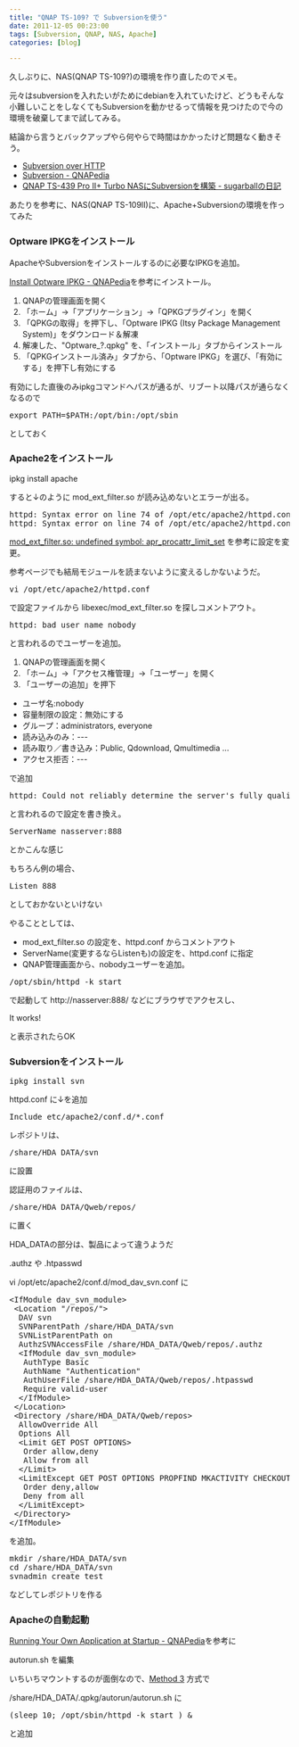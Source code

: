 ```yaml
---
title: "QNAP TS-109? で Subversionを使う"
date: 2011-12-05 00:23:00
tags: [Subversion, QNAP, NAS, Apache]
categories: [blog]

---
```


久しぶりに、NAS(QNAP TS-109?)の環境を作り直したのでメモ。

元々はsubversionを入れたいがためにdebianを入れていたけど、どうもそんな小難しいことをしなくてもSubversionを動かせるって情報を見つけたので今の環境を破棄してまで試してみる。

結論から言うとバックアップやら何やらで時間はかかったけど問題なく動きそう。

  * [Subversion over HTTP][1]
  * [Subversion - QNAPedia][2]
  * [QNAP TS-439 Pro II+ Turbo NASにSubversionを構築 - sugarballの日記][3]

 [1]: http://forum.qnap.com/viewtopic.php?f=32&t=1779
 [2]: http://wiki.qnap.com/wiki/Subversion
 [3]: http://d.hatena.ne.jp/sugarball/20111029/1319896597

あたりを参考に、NAS(QNAP TS-109II)に、Apache+Subversionの環境を作ってみた

### Optware IPKGをインストール

ApacheやSubversionをインストールするのに必要なIPKGを追加。

[Install Optware IPKG - QNAPedia][4]を参考にインストール。

 [4]: http://wiki.qnap.com/wiki/Install_Optware_IPKG

  1. QNAPの管理画面を開く
  2. 「ホーム」→「アプリケーション」→「QPKGプラグイン」を開く
  3. 「QPKGの取得」を押下し、「Optware IPKG (Itsy Package Management System)」をダウンロード＆解凍
  4. 解凍した、"Optware_?.qpkg" を、「インストール」タブからインストール
  5. 「QPKGインストール済み」タブから、「Optware IPKG」を選び、「有効にする」を押下し有効にする

有効にした直後のみipkgコマンドへパスが通るが、リブート以降パスが通らなくなるので

<pre>export PATH=$PATH:/opt/bin:/opt/sbin
</pre>

としておく

### Apache2をインストール

ipkg install apache

すると↓のように mod\_ext\_filter.so が読み込めないとエラーが出る。

<pre>httpd: Syntax error on line 74 of /opt/etc/apache2/httpd.conf: Cannot load /opt/libexec/mod_ext_filter.so into server: /opt/libexec/mod_ext_filter.so: undefined symbol: apr_procattr_limit_set<br />httpd: Syntax error on line 74 of /opt/etc/apache2/httpd.conf: Cannot load /opt/libexec/mod_ext_filter.so into server: /opt/libexec/mod_ext_filter.so: undefined symbol: apr_procattr_limit_set
</pre>

[mod\_ext\_filter.so: undefined symbol: apr\_procattr\_limit_set][5] を参考に設定を変更。

 [5]: http://forum.synology.com/enu/viewtopic.php?f=34&t=40959

参考ページでも結局モジュールを読まないように変えるしかないようだ。

<pre>vi /opt/etc/apache2/httpd.conf
</pre>

で設定ファイルから libexec/mod\_ext\_filter.so を探しコメントアウト。

<pre>httpd: bad user name nobody
</pre>

と言われるのでユーザーを追加。

  1. QNAPの管理画面を開く
  2. 「ホーム」→「アクセス権管理」→「ユーザー」を開く
  3. 「ユーザーの追加」を押下

  * ユーザ名:nobody
  * 容量制限の設定：無効にする
  * グループ：administrators, everyone
  * 読み込みのみ：\---
  * 読み取り／書き込み：Public, Qdownload, Qmultimedia ...
  * アクセス拒否：\---

で追加

<pre>httpd: Could not reliably determine the server's fully qualified domain name, using ? for ServerName
</pre>

と言われるので設定を書き換え。

<pre>ServerName nasserver:888
</pre>

とかこんな感じ

もちろん例の場合、

<pre>Listen 888
</pre>

としておかないといけない

やることとしては、

  * mod\_ext\_filter.so の設定を、httpd.conf からコメントアウト
  * ServerName(変更するならListenも)の設定を、httpd.conf に指定
  * QNAP管理画面から、nobodyユーザーを追加。

<pre>/opt/sbin/httpd -k start
</pre>

で起動して http://nasserver:888/ などにブラウザでアクセスし、

It works!

と表示されたらOK

### Subversionをインストール

<pre>ipkg install svn
</pre>

httpd.conf に↓を追加

<pre>Include etc/apache2/conf.d/*.conf
</pre>

レポジトリは、

<pre>/share/HDA_DATA/svn
</pre> に設置

認証用のファイルは、

<pre>/share/HDA_DATA/Qweb/repos/
</pre> に置く

HDA_DATAの部分は、製品によって違うようだ

.authz や .htpasswd 

vi /opt/etc/apache2/conf.d/mod\_dav\_svn.conf に

<pre>&lt;IfModule dav_svn_module&gt;<br /> &lt;Location "/repos/"&gt;<br />  DAV svn<br />  SVNParentPath /share/HDA_DATA/svn<br />  SVNListParentPath on<br />  AuthzSVNAccessFile /share/HDA_DATA/Qweb/repos/.authz<br />  &lt;IfModule dav_svn_module&gt;<br />   AuthType Basic<br />   AuthName "Authentication"<br />   AuthUserFile /share/HDA_DATA/Qweb/repos/.htpasswd<br />   Require valid-user<br />  &lt;/IfModule&gt;<br /> &lt;/Location&gt;<br /> &lt;Directory /share/HDA_DATA/Qweb/repos&gt;<br />  AllowOverride All<br />  Options All<br />  &lt;Limit GET POST OPTIONS&gt;<br />   Order allow,deny<br />   Allow from all<br />  &lt;/Limit&gt;<br />  &lt;LimitExcept GET POST OPTIONS PROPFIND MKACTIVITY CHECKOUT MKACTIVITY DELETE PROPPATCH MKCOL MERGE REPORT PUT COPY&gt;<br />   Order deny,allow<br />   Deny from all<br />  &lt;/LimitExcept&gt;<br /> &lt;/Directory&gt;<br />&lt;/IfModule&gt;
</pre>

を追加。

<pre>mkdir /share/HDA_DATA/svn<br />cd /share/HDA_DATA/svn<br />svnadmin create test
</pre>

などしてレポジトリを作る

### Apacheの自動起動

[Running Your Own Application at Startup - QNAPedia][6]を参考に

 [6]: http://wiki.qnap.com/wiki/Autorun.sh

autorun.sh を編集

いちいちマウントするのが面倒なので、[Method 3][7] 方式で

 [7]: http://wiki.qnap.com/wiki/Autorun.sh#Method_3

/share/HDA_DATA/.qpkg/autorun/autorun.sh に

<pre>(sleep 10; /opt/sbin/httpd -k start ) &
</pre>

と追加